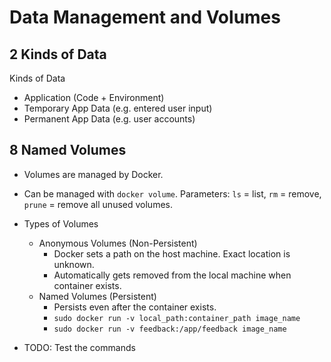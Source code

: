# Data Management and Volumes

## 2 Kinds of Data

Kinds of Data
- Application (Code + Environment)
- Temporary App Data (e.g. entered user input)
- Permanent App Data (e.g. user accounts)

## 8 Named Volumes

- Volumes are managed by Docker.
- Can be managed with `docker volume`. Parameters: `ls` = list, `rm` = remove, `prune` = remove all unused volumes.
- Types of Volumes
  - Anonymous Volumes (Non-Persistent)
    - Docker sets a path on the host machine. Exact location is unknown.
    - Automatically gets removed from the local machine when container exists.
  - Named Volumes (Persistent)
    - Persists even after the container exists.
    - `sudo docker run -v local_path:container_path image_name`
    - `sudo docker run -v feedback:/app/feedback image_name`

- TODO: Test the commands
